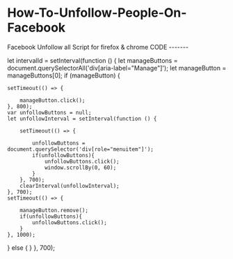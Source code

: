 # How-To-Unfollow-People-On-Facebook
Facebook Unfollow all Script for firefox &amp; chrome
CODE -------

let intervalId = setInterval(function () {
let manageButtons = document.querySelectorAll('div[aria-label="Manage"]');
let manageButton = manageButtons[0];
if (manageButton) {

    setTimeout(() => {

        manageButton.click();
    }, 800);
    var unfollowButtons = null;
    let unfollowInterval = setInterval(function () {

        setTimeout(() => {

            unfollowButtons = document.querySelector('div[role="menuitem"]');
            if(unfollowButtons){
                unfollowButtons.click();
                window.scrollBy(0, 60);
            }
        }, 700);
        clearInterval(unfollowInterval);
    }, 700);
    setTimeout(() => {

        manageButton.remove();
        if(unfollowButtons){
            unfollowButtons.click();
        }
    }, 1000);
} else {
}
}, 700);
